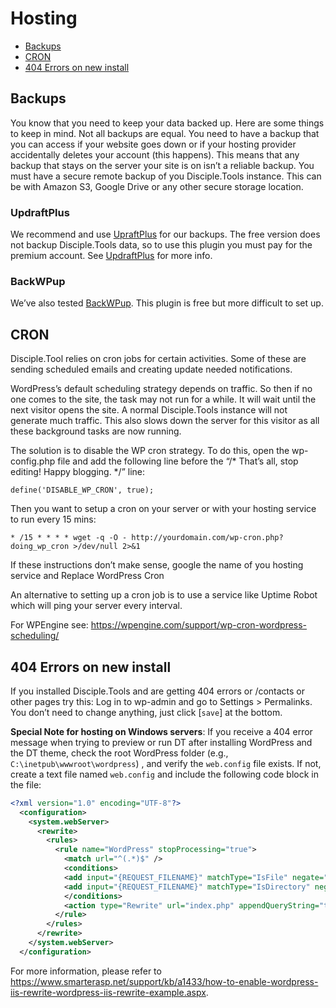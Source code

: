 # Hosting

<!-- copied from https://disciple.tools/dev-docs/hosting/ -->

- [Backups](#backups)
- [CRON](#cron)
- [404 Errors on new install](#404-errors-on-new-install)

## Backups

You know that you need to keep your data backed up. Here are some things to keep in mind. Not all backups are equal. You need to have a backup that you can access if your website goes down or if your hosting provider accidentally deletes your account (this happens). This means that any backup that stays on the server your site is on isn’t a reliable backup. You must have a secure remote backup of you Disciple.Tools instance. This can be with Amazon S3, Google Drive or any other secure storage location.

### UpdraftPlus

We recommend and use [UpraftPlus](https://updraftplus.com/?afref=1012/) for our backups. The free version does not backup Disciple.Tools data, so to use this plugin you must pay for the premium account. See [UpdraftPlus](https://updraftplus.com/?afref=1012/) for more info.

### BackWPup

We’ve also tested [BackWPup](https://wordpress.org/plugins/backwpup/). This plugin is free but more difficult to set up.

## CRON

Disciple.Tool relies on cron jobs for certain activities. Some of these are sending scheduled emails and creating update needed notifications.

WordPress’s default scheduling strategy depends on traffic. So then if no one comes to the site, the task may not run for a while. It will wait until the next visitor opens the site. A normal Disciple.Tools instance will not generate much traffic. This also slows down the server for this visitor as all these background tasks are now running.

The solution is to disable the WP cron strategy. To do this, open the wp-config.php file and add the following line before the “/* That’s all, stop editing! Happy blogging. */” line:

`define('DISABLE_WP_CRON', true);`

Then you want to setup a cron on your server or with your hosting service to run every 15 mins:

`* /15 * * * * wget -q -O - http://yourdomain.com/wp-cron.php?doing_wp_cron >/dev/null 2>&1`

If these instructions don’t make sense, google the name of you hosting service and Replace WordPress Cron

An alternative to setting up a cron job is to use a service like Uptime Robot which will ping your server every interval.

For WPEngine see: https://wpengine.com/support/wp-cron-wordpress-scheduling/

## 404 Errors on new install
If you installed Disciple.Tools and are getting 404 errors or /contacts or other pages try this: Log in to wp-admin and go to Settings > Permalinks. You don’t need to change anything, just click [`save`] at the bottom.

**Special Note for hosting on Windows servers**: If you receive a 404 error message when trying to preview or run DT after installing WordPress and the DT theme, check the root WordPress folder (e.g., `C:\inetpub\wwwroot\wordpress`) , and verify the `web.config` file exists. If not, create a text file named `web.config` and include the following code block in the file:

```xml
<?xml version="1.0" encoding="UTF-8"?>
  <configuration>
    <system.webServer>
      <rewrite>
        <rules>
          <rule name="WordPress" stopProcessing="true">
            <match url="^(.*)$" />
            <conditions>
            <add input="{REQUEST_FILENAME}" matchType="IsFile" negate="true" />
            <add input="{REQUEST_FILENAME}" matchType="IsDirectory" negate="true" />
            </conditions>
            <action type="Rewrite" url="index.php" appendQueryString="true" />
          </rule>
        </rules>
      </rewrite>
    </system.webServer>
  </configuration>
```

For more information, please refer to https://www.smarterasp.net/support/kb/a1433/how-to-enable-wordpress-iis-rewrite-wordpress-iis-rewrite-example.aspx.
